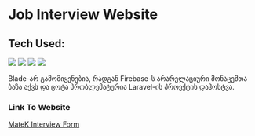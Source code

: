 # Job Interview Website

## Tech  Used:
![](https://img.shields.io/badge/-Firebase-yellow)
![](https://img.shields.io/badge/-Creative%20Tim-9cf)
![](https://img.shields.io/badge/-Bootstrap-blueviolet)
![](https://img.shields.io/badge/-JS-yellow)

Blade-არ გამომიყენებია, რადგან Firebase-ს არარელაციური მონაცემთა ბაზა აქვს და ცოტა პრობლემატურია Laravel-ის პროექტის დაჰოსტვა.

### Link To Website
[MateK Interview Form](https://matek-form1.web.app/)
